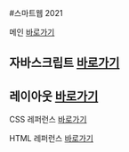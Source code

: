 
#스마트웹 2021

메인 <a href="https://seungyeon0716.github.io/dothome21/"> 바로가기</a>

## 자바스크립트 <a href="http://seungyeon0716.github.io/dothome21/javascript/javascript100.html">바로가기</a>
## 레이아웃 <a href="https://seungyeon0716.github.io/dothome21/layout/index.html">바로가기</a>


CSS 레퍼런스 <a href="https://seungyeon0716.github.io/dothome21/refer-css/index.html">바로가기</a>

HTML 레퍼런스 <a href="https://seungyeon0716.github.io/dothome21/refer-html/index.html">바로가기</a>